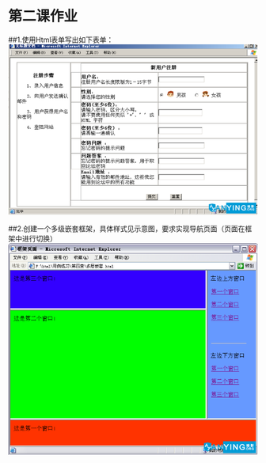 第二课作业
==============================
##1.使用Html表单写出如下表单：
![enter image description here][1]


  [1]: https://github.com/coffin5257/anying_php/blob/master/lesson_2/exercise_1.png

##2.创建一个多级嵌套框架，具体样式见示意图，要求实现导航页面（页面在框架中进行切换）
![enter image description here][2]


  [2]: https://github.com/coffin5257/anying_php/blob/master/lesson_2/exercise_2.png
